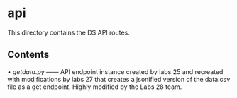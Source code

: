 # api

This directory contains the DS API routes.

## Contents

*• getdata.py* —— API endpoint instance created by labs 25 and recreated with 
modifications by labs 27 that creates a jsonified version of the data.csv file 
as a get endpoint. Highly modified by the Labs 28 team.
